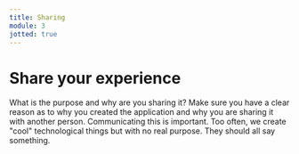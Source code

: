 ```yaml
---
title: Sharing
module: 3
jotted: true
---
```



# Share your experience

What is the purpose and why are you sharing it?  Make sure you have a clear reason as to why you created the application and why you are sharing it with another person.  Communicating this is important.  Too often, we create "cool" technological things but with no real purpose.  They should all say something.